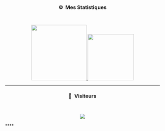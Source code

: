 ### <p align="center">⚙️ &nbsp;Mes Statistiques</p>
<br>
<p align="center">
<a href="https://github.com/Valha1337">
  <img height="180em" src="https://github-readme-stats-eight-theta.vercel.app/api?username=Valha1337&show_icons=true&theme=react&include_all_commits=true&locale=fr"/>
  <img height="150em" src="https://github-readme-stats-eight-theta.vercel.app/api/top-langs/?username=Valha1337&layout=compact&langs_count=8&theme=react&locale=fr"/>
</a>
  
</p>

-----

### <p align="center">👀 &nbsp;Visiteurs</p>
<br>
<p align="center">
  <img src="https://profile-counter.glitch.me/Valha1337/count.svg" />
</p>****
